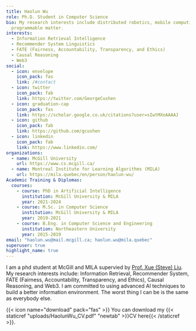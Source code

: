```yaml
---
title: Haolun Wu
role: Ph.D. Student in Computer Science
bio: My research interests include distributed robotics, mobile computing and
  programmable matter.
interests:
  - Information Retrieval Intelligence
  - Recommender System Linguistics
  - FATE (Fairness, Accountability, Transparency, and Ethics)
  - Causal Reasoning
  - Web3
social:
  - icon: envelope
    icon_pack: fas
    link: /#contact
  - icon: twitter
    icon_pack: fab
    link: https://twitter.com/GeorgeCushen
  - icon: graduation-cap
    icon_pack: fas
    link: https://scholar.google.co.uk/citations?user=sIwtMXoAAAAJ
  - icon: github
    icon_pack: fab
    link: https://github.com/gcushen
  - icon: linkedin
    icon_pack: fab
    link: https://www.linkedin.com/
organizations:
  - name: McGill University
    url: https://www.cs.mcgill.ca/
  - name: Montreal Institute for Learning Algorithms (MILA)
    url: https://mila.quebec/en/person/haolun-wu/
Academic Training & Diplomas:
  courses:
    - course: PhD in Artificial Intelligence
      institution: McGill University & MILA
      year: 2021-2024
    - course: M.Sc. in Computer Science
      institution: McGill University & MILA
      year: 2019-2021
    - course: B.Eng. in Computer Science and Engineering
      institution: Northeastern University
      year: 2015-2019
email: "haolun.wu@mail.mcgill.ca; haolun.wu@mila.quebec"
superuser: true
highlight_name: true
---
```


I am a phd student at McGill and MILA supervied by [Prof. Xue (Steve) Liu](https://mila.quebec/en/person/xue-liu/). 
My research interests include: Information Retrieval, Recommender System, FATE (Fairness, Accountability, Transparency, and Ethics), Causal Reasoning, and Web3. 
I am committed to using advanced AI techniques to build a better information environment.
The worst thing I can be is the same as everybody else.

{{< icon name="download" pack="fas" >}} You can download my {{< staticref "uploads/HaolunWu_CV.pdf" "newtab" >}}CV here{{< /staticref >}}.
